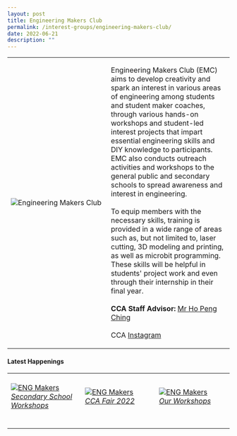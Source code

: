 ```yaml
---
layout: post
title: Engineering Makers Club
permalink: /interest-groups/engineering-makers-club/
date: 2022-06-21
description: ""
---
```

<div>
    <table>
        <tr>
            <td style="width:45%"><image src="/images/CCA_engmakers1.PNG" style="display:block;margin-left:auto;margin-right:auto;" alt="Engineering Makers Club"></image></td>
            <td>
                <p>
                    Engineering Makers Club (EMC) aims to develop creativity and spark an interest in various areas of engineering among students and student maker coaches, through various hands-on workshops and student-led interest projects that impart essential engineering skills and DIY knowledge to participants. EMC also conducts outreach activities and workshops to the general public and secondary schools to spread awareness and interest in engineering.<br>
                    <br>
                    To equip members with the necessary skills, training is provided in a wide range of areas such as, but not limited to, laser cutting, 3D modeling and printing, as well as microbit programming. These skills will be helpful in students' project work and even through their internship in their final year.<br>
                    <br>
                    <b>CCA Staff Advisor:</b> <a href="mailto:hopc@TP.EDU.SG">Mr Ho Peng Ching</a><br>
                    <br>
                    CCA <a href="https://www.instagram.com/tpemc/?hl=en">Instagram</a>
                </p>
            </td>
        </tr>
    </table>
</div>

#### Latest Happenings

<table>
    <tr>
        <td style="width:33%"><br>
            <a href="https://www.instagram.com/p/CdiA0zTpha7/">
                <image src="/images/Interest Groups/EMC_Secondary School Workshops.png" style="display:block;margin-left:auto;margin-right:auto;" alt="ENG Makers">
                <h6 style="margin-top:0%">Secondary School Workshops</h6>
                </image>
            </a>
        </td>
        <td style="width:33%"><br>
            <a href="https://www.instagram.com/p/Ccrep8WJi-r/">
                <image src="/images/Interest Groups/EMC_CCA Fair 2022.png" style="display:block;margin-left:auto;margin-right:auto;" alt="ENG Makers">
                <h6 style="margin-top:0%">CCA Fair 2022</h6>
                </image>
            </a>
        </td>
        <td style="width:33%"><br>
            <a href="https://www.instagram.com/p/CX0oQq5Psn0/">
                <image src="/images/Interest Groups/EMC_Our Workshops.png" style="display:block;margin-left:auto;margin-right:auto;" alt="ENG Makers">
                <h6 style="margin-top:0%">Our Workshops</h6>
                </image>
            </a>
        </td>
     </tr>
</table>